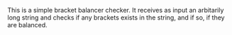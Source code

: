 This is a simple bracket balancer checker. It receives as input an arbitarily long string and checks if any brackets exists in the string, and if so, if they are balanced.